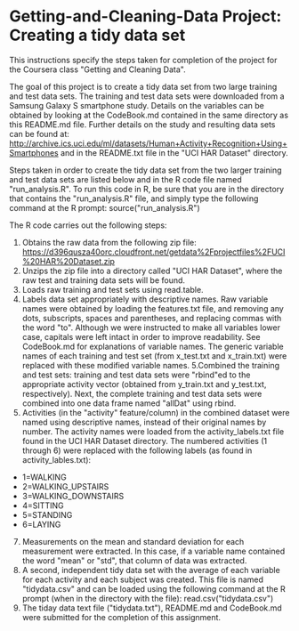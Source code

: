 Getting-and-Cleaning-Data Project: Creating a tidy data set
==========================================================

This instructions specify the steps taken for completion of the project for the Coursera class "Getting and Cleaning Data".

The goal of this project is to create a tidy data set from two large training and test data sets. The training and test data sets were downloaded from a Samsung Galaxy S smartphone study. Details on the variables can be obtained by looking at the CodeBook.md contained in the same directory as this README.md file. Further details on the study and resulting data sets can be found at: http://archive.ics.uci.edu/ml/datasets/Human+Activity+Recognition+Using+Smartphones and in the README.txt file in the "UCI HAR Dataset" directory.

Steps taken in order to create the tidy data set from the two larger training and test data sets are listed below and in the R code file named "run_analysis.R". To run this code in R, be sure that you are in the directory that contains the "run_analysis.R" file, and simply type the following command at the R prompt: source("run_analysis.R")

The R code carries out the following steps:

1. Obtains the raw data from the following zip file: https://d396qusza40orc.cloudfront.net/getdata%2Fprojectfiles%2FUCI%20HAR%20Dataset.zip
2. Unzips the zip file into a directory called "UCI HAR Dataset", where the raw test and training data sets will be found.
3. Loads raw training and test sets using read.table.
4. Labels data set appropriately with descriptive names. Raw variable names were obtained by loading the features.txt file, and removing any dots, subscripts, spaces and parentheses, and replacing commas with the word "to". Although we were instructed to make all variables lower case, capitals were left intact in order to improve readability. See CodeBook.md for explanations of variable names. The generic variable names of each training and test set (from x_test.txt and x_train.txt) were replaced with these modified variable names.
5.Combined the training and test sets: training and test data sets were "rbind"ed to the appropriate activity vector (obtained from y_train.txt and y_test.txt, respectively). Next, the complete training and test data sets were combined into one data frame named "allDat" using rbind.
6. Activities (in the "activity" feature/column) in the combined dataset were named using descriptive names, instead of their original names by number. The activity names were loaded from the activity_labels.txt file found in the UCI HAR Dataset directory. The numbered activities (1 through 6) were replaced with the following labels (as found in activity_lables.txt): 
* 1=WALKING
* 2=WALKING_UPSTAIRS
* 3=WALKING_DOWNSTAIRS 
* 4=SITTING
* 5=STANDING
* 6=LAYING
7. Measurements on the mean and standard deviation for each measurement were extracted. In this case, if a variable name contained the word "mean" or "std", that column of data was extracted.
8. A second, independent tidy data set with the average of each variable for each activity and each subject was created. This file is named "tidydata.csv" and can be loaded using the following command at the R prompt (when in the directory with the file): read.csv("tidydata.csv")
9. The tiday data text file ("tidydata.txt"), README.md and CodeBook.md were submitted for the completion of this assignment.
